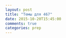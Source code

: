 ```yaml
---
layout: post
title: "Темы для 467"
date: 2015-10-20T15:45:00
comments: true
categories: prep
---
```

